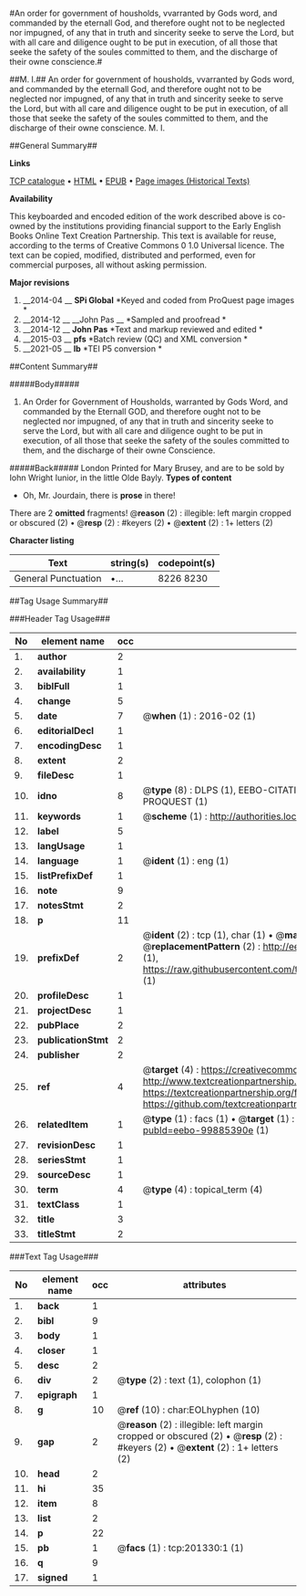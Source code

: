 #An order for government of housholds, vvarranted by Gods word, and commanded by the eternall God, and therefore ought not to be neglected nor impugned, of any that in truth and sincerity seeke to serve the Lord, but with all care and diligence ought to be put in execution, of all those that seeke the safety of the soules committed to them, and the discharge of their owne conscience.#

##M. I.##
An order for government of housholds, vvarranted by Gods word, and commanded by the eternall God, and therefore ought not to be neglected nor impugned, of any that in truth and sincerity seeke to serve the Lord, but with all care and diligence ought to be put in execution, of all those that seeke the safety of the soules committed to them, and the discharge of their owne conscience.
M. I.

##General Summary##

**Links**

[TCP catalogue](http://www.ota.ox.ac.uk/tcp/)  • 
[HTML](http://tei.it.ox.ac.uk/tcp/Texts-HTML/free/B24/B24547.html)  • 
[EPUB](http://tei.it.ox.ac.uk/tcp/Texts-EPUB/free/B24/B24547.epub) • 
[Page images (Historical Texts)](https://historicaltexts.jisc.ac.uk/eebo-99885390e)

**Availability**

This keyboarded and encoded edition of the work described above is co-owned by the
    institutions providing financial support to the Early English Books Online Text Creation
    Partnership. This text is available for reuse, according to the terms of  Creative Commons 0 1.0 Universal
    licence. The text can be copied, modified, distributed and performed, even for commercial
    purposes, all without asking permission.

**Major revisions**

1. __2014-04 __ __SPi Global__ *Keyed and coded from ProQuest page images *
1. __2014-12 __ __John Pas __ *Sampled and proofread *
1. __2014-12 __ __John Pas__ *Text and markup reviewed and edited *
1. __2015-03 __ __pfs__ *Batch review (QC) and XML conversion *
1. __2021-05 __ __lb__ *TEI P5 conversion *

##Content Summary##

#####Body#####

1. An Order for Government of Housholds, warranted by Gods Word, and commanded by the Eternall GOD, and therefore ought not to be neglected nor impugned, of any that in truth and sincerity seeke to serve the Lord, but with all care and diligence ought to be put in execution, of all those that seeke the safety of the soules committed to them, and the discharge of their owne Conscience.

#####Back#####
London Printed for Mary Brusey, and are to be sold by Iohn Wright Iunior, in the little Olde Bayly. 
**Types of content**

  * Oh, Mr. Jourdain, there is **prose** in there!

There are 2 **omitted** fragments! 
 @__reason__ (2) : illegible: left margin cropped or obscured (2)  •  @__resp__ (2) : #keyers (2)  •  @__extent__ (2) : 1+ letters (2)

**Character listing**


|Text|string(s)|codepoint(s)|
|---|---|---|
|General Punctuation|•…|8226 8230|

##Tag Usage Summary##

###Header Tag Usage###

|No|element name|occ|attributes|
|---|---|---|---|
|1.|__author__|2||
|2.|__availability__|1||
|3.|__biblFull__|1||
|4.|__change__|5||
|5.|__date__|7| @__when__ (1) : 2016-02 (1)|
|6.|__editorialDecl__|1||
|7.|__encodingDesc__|1||
|8.|__extent__|2||
|9.|__fileDesc__|1||
|10.|__idno__|8| @__type__ (8) : DLPS (1), EEBO-CITATION (1), VID (1), EEBO-PROQUEST (1), STC (3), PROQUEST (1)|
|11.|__keywords__|1| @__scheme__ (1) : http://authorities.loc.gov/ (1)|
|12.|__label__|5||
|13.|__langUsage__|1||
|14.|__language__|1| @__ident__ (1) : eng (1)|
|15.|__listPrefixDef__|1||
|16.|__note__|9||
|17.|__notesStmt__|2||
|18.|__p__|11||
|19.|__prefixDef__|2| @__ident__ (2) : tcp (1), char (1)  •  @__matchPattern__ (2) : ([0-9\-]+):([0-9IVX]+) (1), (.+) (1)  •  @__replacementPattern__ (2) : http://eebo.chadwyck.com/downloadtiff?vid=$1&page=$2 (1), https://raw.githubusercontent.com/textcreationpartnership/Texts/master/tcpchars.xml#$1 (1)|
|20.|__profileDesc__|1||
|21.|__projectDesc__|1||
|22.|__pubPlace__|2||
|23.|__publicationStmt__|2||
|24.|__publisher__|2||
|25.|__ref__|4| @__target__ (4) : https://creativecommons.org/publicdomain/zero/1.0/ (1), http://www.textcreationpartnership.org/docs/. (1), https://textcreationpartnership.org/faq/#faq05 (1), https://github.com/textcreationpartnership (1)|
|26.|__relatedItem__|1| @__type__ (1) : facs (1)  •  @__target__ (1) : https://data.historicaltexts.jisc.ac.uk/view?pubId=eebo-99885390e (1)|
|27.|__revisionDesc__|1||
|28.|__seriesStmt__|1||
|29.|__sourceDesc__|1||
|30.|__term__|4| @__type__ (4) : topical_term (4)|
|31.|__textClass__|1||
|32.|__title__|3||
|33.|__titleStmt__|2||


###Text Tag Usage###

|No|element name|occ|attributes|
|---|---|---|---|
|1.|__back__|1||
|2.|__bibl__|9||
|3.|__body__|1||
|4.|__closer__|1||
|5.|__desc__|2||
|6.|__div__|2| @__type__ (2) : text (1), colophon (1)|
|7.|__epigraph__|1||
|8.|__g__|10| @__ref__ (10) : char:EOLhyphen (10)|
|9.|__gap__|2| @__reason__ (2) : illegible: left margin cropped or obscured (2)  •  @__resp__ (2) : #keyers (2)  •  @__extent__ (2) : 1+ letters (2)|
|10.|__head__|2||
|11.|__hi__|35||
|12.|__item__|8||
|13.|__list__|2||
|14.|__p__|22||
|15.|__pb__|1| @__facs__ (1) : tcp:201330:1 (1)|
|16.|__q__|9||
|17.|__signed__|1||
